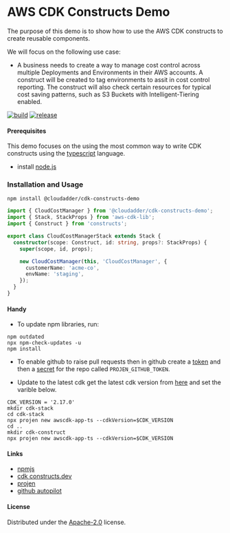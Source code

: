 # AWS CDK Constructs Demo
The purpose of this demo is to show how to use the AWS CDK constructs to create reusable components.

We will focus on the following use case:

* A business needs to create a way to manage cost control across multiple Deployments and Environments in their AWS accounts.  A construct will be created to tag environments to assit in cost control reporting.  The construct will also check certain resources for typical cost saving patterns, such as S3 Buckets with Intelligent-Tiering enabled.

[![build](https://github.com/cloudadder/cdk-constructs-demo/actions/workflows/build.yml/badge.svg)](https://github.com/cloudadder/cdk-constructs-demo/actions/workflows/build.yml)
[![release](https://github.com/cloudadder/cdk-constructs-demo/actions/workflows/release.yml/badge.svg)](https://github.com/cloudadder/cdk-constructs-demo/actions/workflows/release.yml)

#### Prerequisites
This demo focuses on the using the most common way to write CDK constructs using the [typescript](https://www.typescriptlang.org/) language.

* install [node.js](https://nodejs.org/en/)

### Installation and Usage

```console
npm install @cloudadder/cdk-constructs-demo
```
```typescript
import { CloudCostManager } from '@cloudadder/cdk-constructs-demo';
import { Stack, StackProps } from 'aws-cdk-lib';
import { Construct } from 'constructs';

export class CloudCostManagerStack extends Stack {
  constructor(scope: Construct, id: string, props?: StackProps) {
    super(scope, id, props);

    new CloudCostManager(this, 'CloudCostManager', {
      customerName: 'acme-co',
      envName: 'staging',
    });
  }
}
```

#### Handy
* To update npm libraries, run:
```console
npm outdated
npx npm-check-updates -u
npm install
```
* To enable github to raise pull requests then in github create a [token](https://docs.github.com/en/authentication/keeping-your-account-and-data-secure/creating-a-personal-access-token) and then a [secret](https://github.com/Azure/actions-workflow-samples/blob/master/assets/create-secrets-for-GitHub-workflows.md) for the repo called `PROJEN_GITHUB_TOKEN`.

* Update to the latest cdk
get the latest cdk version from [here](https://docs.aws.amazon.com/cdk/api/v2/) and set the varible below.
```
CDK_VERSION = '2.17.0'
mkdir cdk-stack
cd cdk-stack
npx projen new awscdk-app-ts --cdkVersion=$CDK_VERSION
cd ..
mkdir cdk-construct
npx projen new awscdk-app-ts --cdkVersion=$CDK_VERSION
```


#### Links
* [npmjs](https://www.npmjs.com/package/@cloudadder/cdk-constructs-demo)
* [cdk constructs.dev](https://constructs.dev/packages/@cloudadder/cdk-constructs-demo)
* [projen](https://github.com/projen/projen)
* [github autopilot](https://copilot.github.com/)

#### License

Distributed under the [Apache-2.0](./LICENSE) license.